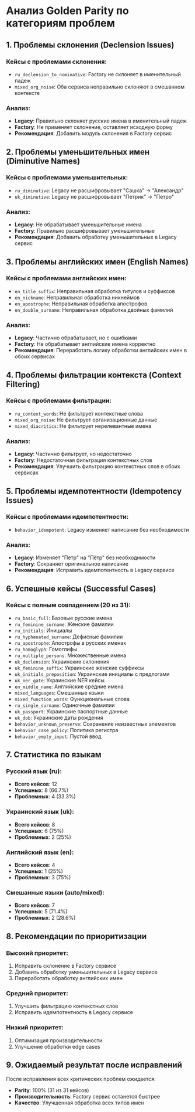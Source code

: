 # Анализ Golden Parity по категориям проблем

## 1. Проблемы склонения (Declension Issues)

### Кейсы с проблемами склонения:
- `ru_declension_to_nominative`: Factory не склоняет в именительный падеж
- `mixed_org_noise`: Оба сервиса неправильно склоняют в смешанном контексте

### Анализ:
- **Legacy**: Правильно склоняет русские имена в именительный падеж
- **Factory**: Не применяет склонение, оставляет исходную форму
- **Рекомендация**: Добавить модуль склонения в Factory сервис

## 2. Проблемы уменьшительных имен (Diminutive Names)

### Кейсы с проблемами уменьшительных:
- `ru_diminutive`: Legacy не расшифровывает "Сашка" → "Александр"
- `uk_diminutive`: Legacy не расшифровывает "Петрик" → "Петро"

### Анализ:
- **Legacy**: Не обрабатывает уменьшительные имена
- **Factory**: Правильно расшифровывает уменьшительные
- **Рекомендация**: Добавить обработку уменьшительных в Legacy сервис

## 3. Проблемы английских имен (English Names)

### Кейсы с проблемами английских имен:
- `en_title_suffix`: Неправильная обработка титулов и суффиксов
- `en_nickname`: Неправильная обработка никнеймов
- `en_apostrophe`: Неправильная обработка апострофов
- `en_double_surname`: Неправильная обработка двойных фамилий

### Анализ:
- **Legacy**: Частично обрабатывает, но с ошибками
- **Factory**: Не обрабатывает английские имена корректно
- **Рекомендация**: Переработать логику обработки английских имен в обоих сервисах

## 4. Проблемы фильтрации контекста (Context Filtering)

### Кейсы с проблемами фильтрации:
- `ru_context_words`: Не фильтрует контекстные слова
- `mixed_org_noise`: Не фильтрует организационные данные
- `mixed_diacritics`: Не фильтрует нерелевантные имена

### Анализ:
- **Legacy**: Частично фильтрует, но недостаточно
- **Factory**: Недостаточная фильтрация контекстных слов
- **Рекомендация**: Улучшить фильтрацию контекстных слов в обоих сервисах

## 5. Проблемы идемпотентности (Idempotency Issues)

### Кейсы с проблемами идемпотентности:
- `behavior_idempotent`: Legacy изменяет написание без необходимости

### Анализ:
- **Legacy**: Изменяет "Петр" на "Пётр" без необходимости
- **Factory**: Сохраняет оригинальное написание
- **Рекомендация**: Исправить идемпотентность в Legacy сервисе

## 6. Успешные кейсы (Successful Cases)

### Кейсы с полным совпадением (20 из 31):
- `ru_basic_full`: Базовые русские имена
- `ru_feminine_surname`: Женские фамилии
- `ru_initials`: Инициалы
- `ru_hyphenated_surname`: Дефисные фамилии
- `ru_apostrophe`: Апострофы в русских именах
- `ru_homoglyph`: Гомоглифы
- `ru_multiple_persons`: Множественные имена
- `uk_declension`: Украинские склонения
- `uk_feminine_suffix`: Украинские женские суффиксы
- `uk_initials_preposition`: Украинские инициалы с предлогами
- `uk_ner_gate`: Украинские NER кейсы
- `en_middle_name`: Английские средние имена
- `mixed_languages`: Смешанные языки
- `mixed_function_words`: Функциональные слова
- `ru_single_surname`: Одиночные фамилии
- `uk_passport`: Украинские паспортные данные
- `uk_dob`: Украинские даты рождения
- `behavior_unknown_preserve`: Сохранение неизвестных элементов
- `behavior_case_policy`: Политика регистра
- `behavior_empty_input`: Пустой ввод

## 7. Статистика по языкам

### Русский язык (ru):
- **Всего кейсов**: 12
- **Успешных**: 8 (66.7%)
- **Проблемных**: 4 (33.3%)

### Украинский язык (uk):
- **Всего кейсов**: 8
- **Успешных**: 6 (75%)
- **Проблемных**: 2 (25%)

### Английский язык (en):
- **Всего кейсов**: 4
- **Успешных**: 1 (25%)
- **Проблемных**: 3 (75%)

### Смешанные языки (auto/mixed):
- **Всего кейсов**: 7
- **Успешных**: 5 (71.4%)
- **Проблемных**: 2 (28.6%)

## 8. Рекомендации по приоритизации

### Высокий приоритет:
1. Исправить склонение в Factory сервисе
2. Добавить обработку уменьшительных в Legacy сервисе
3. Переработать обработку английских имен

### Средний приоритет:
1. Улучшить фильтрацию контекстных слов
2. Исправить идемпотентность в Legacy сервисе

### Низкий приоритет:
1. Оптимизация производительности
2. Улучшение обработки edge cases

## 9. Ожидаемый результат после исправлений

После исправления всех критических проблем ожидается:
- **Parity**: 100% (31 из 31 кейсов)
- **Производительность**: Factory сервис останется быстрее
- **Качество**: Улучшенная обработка всех типов имен
